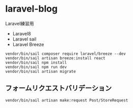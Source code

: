 # laravel-blog

Laravel練習用

- Laravel8
- Laravel sail
- Laravel Breeze

```
vendor/bin/sail composer require laravel/breeze --dev
vendor/bin/sail artisan breeze:install react
vendor/bin/sail npm install
vendor/bin/sail npm run dev
vendor/bin/sail artisan migrate
```

## フォームリクエストバリデーション

```shell
vendor/bin/sail artisan make:request Post/StoreRequest
```
